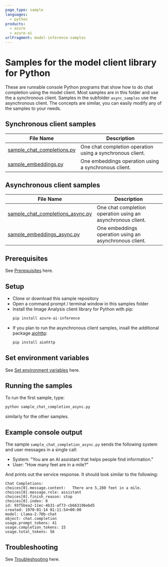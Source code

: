 ```yaml
---
page_type: sample
languages:
  - python
products:
  - azure
  - azure-ai
urlFragment: model-inference-samples
---
```


# Samples for the model client library for Python

These are runnable console Python programs that show how to do chat completion using the model client. Most samples are in this folder
and use the a synchronous client. Samples in the subfolder `async_samples` use the asynchronous client.
The concepts are similar, you can easily modify any of the samples to your needs.

## Synchronous client samples

|**File Name**|**Description**|
|----------------|-------------|
|[sample_chat_completions.py](https://github.com/Azure/azure-sdk-for-python/blob/main/sdk/ai/azure-ai-inference/samples/sample_chat_completions.py) | One chat completion operation using a synchronous client. |
|[sample_embeddings.py](https://github.com/Azure/azure-sdk-for-python/blob/main/sdk/ai/azure-ai-inference/samples/sample_embeddings.py) | One embeddings operation using a synchronous client. |

## Asynchronous client samples

|**File Name**|**Description**|
|----------------|-------------|
|[sample_chat_completions_async.py](https://github.com/Azure/azure-sdk-for-python/blob/main/sdk/ai/azure-ai-inference/samples/async_samples/sample_chat_completions_async.py) | One chat completion operation using an asynchronous client. |
|[sample_embeddings_async.py](https://github.com/Azure/azure-sdk-for-python/blob/main/sdk/ai/azure-ai-inference/samples/async_samples/sample_embeddings_async.py) | One embeddings operation using an asynchronous client. |

## Prerequisites

See [Prerequisites](https://github.com/Azure/azure-sdk-for-python/blob/main/sdk/ai/azure-ai-inference/README.md#prerequisites) here.

## Setup

* Clone or download this sample repository
* Open a command prompt / terminal window in this samples folder
* Install the Image Analysis client library for Python with pip:
  ```bash
  pip install azure-ai-inference
  ```
* If you plan to run the asynchronous client samples, insall the additional package [aiohttp](https://pypi.org/project/aiohttp/):
  ```bash
  pip install aiohttp
  ```

## Set environment variables

See [Set environment variables](https://github.com/Azure/azure-sdk-for-python/blob/main/sdk/ai/azure-ai-inference/README.md#set-environment-variables) here.

## Running the samples

To run the first sample, type:
```bash
python sample_chat_completion_async.py
```
similarly for the other samples.

## Example console output

The sample `sample_chat_completion_async.py` sends the following system and user messages in a single call:

- System: "You are an AI assistant that helps people find information."
- User: "How many feet are in a mile?"

And prints out the service response. It should look similar to the following:

```text
Chat Completions:
choices[0].message.content:   There are 5,280 feet in a mile.
choices[0].message.role: assistant
choices[0].finish_reason: stop
choices[0].index: 0
id: 93f5bea2-11ec-4b31-af73-cb663196ebd5
created: 1970-01-14 01:11:54+00:00
model: Llama-2-70b-chat
object: chat.completion
usage.prompt_tokens: 41
usage.completion_tokens: 15
usage.total_tokens: 56
```

## Troubleshooting

See [Troubleshooting](https://github.com/Azure/azure-sdk-for-python/blob/main/sdk/ai/azure-ai-inference/README.md#troubleshooting) here.


